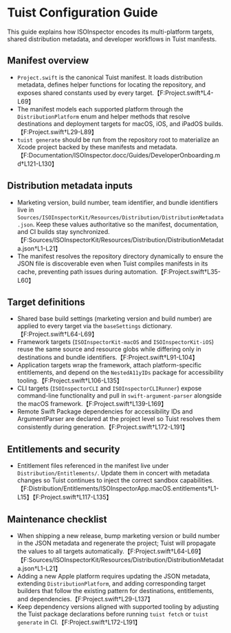 # Tuist Configuration Guide

This guide explains how ISOInspector encodes its multi-platform targets, shared distribution metadata, and developer workflows in Tuist manifests.

## Manifest overview
- `Project.swift` is the canonical Tuist manifest. It loads distribution metadata, defines helper functions for locating the repository, and exposes shared constants used by every target.【F:Project.swift†L4-L69】
- The manifest models each supported platform through the `DistributionPlatform` enum and helper methods that resolve destinations and deployment targets for macOS, iOS, and iPadOS builds.【F:Project.swift†L29-L89】
- `tuist generate` should be run from the repository root to materialize an Xcode project backed by these manifests and metadata.【F:Documentation/ISOInspector.docc/Guides/DeveloperOnboarding.md†L121-L130】

## Distribution metadata inputs
- Marketing version, build number, team identifier, and bundle identifiers live in `Sources/ISOInspectorKit/Resources/Distribution/DistributionMetadata.json`. Keep these values authoritative so the manifest, documentation, and CI builds stay synchronized.【F:Sources/ISOInspectorKit/Resources/Distribution/DistributionMetadata.json†L1-L21】
- The manifest resolves the repository directory dynamically to ensure the JSON file is discoverable even when Tuist compiles manifests in its cache, preventing path issues during automation.【F:Project.swift†L35-L60】

## Target definitions
- Shared base build settings (marketing version and build number) are applied to every target via the `baseSettings` dictionary.【F:Project.swift†L64-L69】
- Framework targets (`ISOInspectorKit-macOS` and `ISOInspectorKit-iOS`) reuse the same source and resource globs while differing only in destinations and bundle identifiers.【F:Project.swift†L91-L104】
- Application targets wrap the framework, attach platform-specific entitlements, and depend on the `NestedA11yIDs` package for accessibility tooling.【F:Project.swift†L106-L135】
- CLI targets (`ISOInspectorCLI` and `ISOInspectorCLIRunner`) expose command-line functionality and pull in `swift-argument-parser` alongside the macOS framework.【F:Project.swift†L139-L169】
- Remote Swift Package dependencies for accessibility IDs and ArgumentParser are declared at the project level so Tuist resolves them consistently during generation.【F:Project.swift†L172-L191】

## Entitlements and security
- Entitlement files referenced in the manifest live under `Distribution/Entitlements/`. Update them in concert with metadata changes so Tuist continues to inject the correct sandbox capabilities.【F:Distribution/Entitlements/ISOInspectorApp.macOS.entitlements†L1-L15】【F:Project.swift†L117-L135】

## Maintenance checklist
- When shipping a new release, bump marketing version or build number in the JSON metadata and regenerate the project; Tuist will propagate the values to all targets automatically.【F:Project.swift†L64-L69】【F:Sources/ISOInspectorKit/Resources/Distribution/DistributionMetadata.json†L1-L21】
- Adding a new Apple platform requires updating the JSON metadata, extending `DistributionPlatform`, and adding corresponding target builders that follow the existing pattern for destinations, entitlements, and dependencies.【F:Project.swift†L29-L137】
- Keep dependency versions aligned with supported tooling by adjusting the Tuist package declarations before running `tuist fetch` or `tuist generate` in CI.【F:Project.swift†L172-L191】
